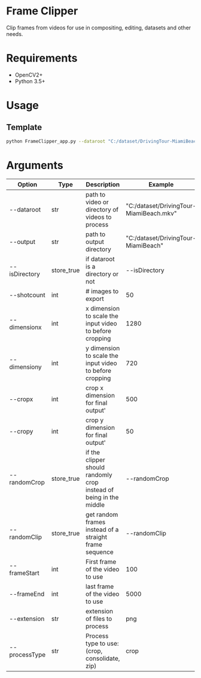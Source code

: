 # Frame Clipper

Clip frames from videos for use in compositing, editing,  datasets and other needs.

# Requirements

- OpenCV2+
- Python 3.5+

# Usage
## Template

```bash
python FrameClipper_app.py --dataroot "C:/dataset/DrivingTour-MiamiBeach.mkv" --output "C:/dataset/DrivingTour-MiamiBeach"  --processType crop --extension mp4 --shotcount 24 --frameStart 100 --frameEnd 300  --randomClip --dimensionx 1280 --dimensiony 720 --cropx 500 --cropy 500 --randomCrop 
```

# Arguments

| Option        | Type       | Description                                                  | Example                                 | Required |
| ------------- | ---------- | ------------------------------------------------------------ | --------------------------------------- | -------- |
| --dataroot    | str        | path to video or directory of videos to process              | "C:/dataset/DrivingTour-MiamiBeach.mkv" | True     |
| --output      | str        | path to output directory                                     | "C:/dataset/DrivingTour-MiamiBeach"     | True     |
| --isDirectory | store_true | if dataroot is a directory or not                            | --isDirectory                           | False    |
| --shotcount   | int        | \# images to export                                          | 50                                      | False    |
| --dimensionx  | int        | x dimension to scale the input video to before cropping      | 1280                                    | False    |
| --dimensiony  | int        | y dimension to scale the input video to before cropping      | 720                                     | False    |
| --cropx       | int        | crop x dimension for final output'                           | 500                                     | False    |
| --cropy       | int        | crop y dimension for final output'                           | 50                                      | False    |
| --randomCrop  | store_true | if the clipper should randomly crop instead of being in the middle | --randomCrop                            | False    |
| --randomClip  | store_true | get random frames instead of a straight frame sequence       | --randomClip                            | False    |
| --frameStart  | int        | First frame of the video to use                              | 100                                     | False    |
| --frameEnd    | int        | last frame of the video to use                               | 5000                                    | False    |
| --extension   | str        | extension of files to process                                | png                                     | False    |
| --processType | str        | Process type to use: (crop, consolidate, zip)                | crop                                    | False    |
